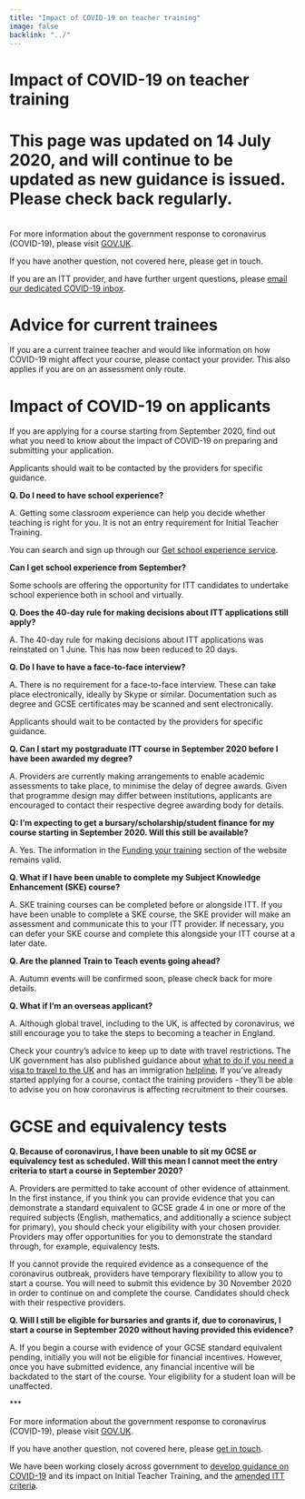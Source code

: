 ```yaml
---
title: "Impact of COVID-19 on teacher training"
image: false
backlink: "../"
---
```


<div class="content__right">

</div>

<div class="content__left">
    <h1>Impact of COVID-19 on teacher training</h1>
    <h1>This page was updated on 14 July 2020, and will continue to be updated as new guidance is issued. Please check back regularly.</h1>
    <p>
        <br/>
        For more information about the government response to coronavirus (COVID-19), please visit <a href="https://www.gov.uk/coronavirus">GOV.UK</a>.
    </p>
    <p>
        If you have another question, not covered here, please get in touch.
    </p>
    <p>
        If you are an ITT provider, and have further urgent questions, please <a href="mailto:DfE.coronavirushelpline@education.gov.uk">email our dedicated COVID-19 inbox</a>.
    </p>
    
    
    
    
   <h1>Advice for current trainees</h1>
        <p>If you are a current trainee teacher and would like information on how COVID-19 might affect your course, please contact your provider. This also applies if you are on an assessment only route.</p>
        
   <h1>Impact of COVID-19 on applicants</h1>
        <p>If you are applying for a course starting from September 2020, find out what you need to know about the impact of COVID-19 on preparing and submitting your application.</p>  
        <p>Applicants should wait to be contacted by the providers for specific guidance.</p>
        <p><strong>Q. Do I need to have school experience?</strong></p>
        <p>A. Getting some classroom experience can help you decide whether teaching is right for you. It is not an entry requirement for Initial Teacher Training.</p>
<p>You can search and sign up through our <a href="https://schoolexperience.education.gov.uk/" target="_blank">Get school experience service</a>.</p>
<p><strong>Can I get school experience from September?</strong></p>
<p>Some schools are offering the opportunity for ITT candidates to undertake school experience both in school and virtually.</p>
        <p><strong>Q. Does the 40-day rule for making decisions about ITT applications still apply?</strong></p>
        <p>A. The 40-day rule for making decisions about ITT applications was reinstated on 1 June. This has now been reduced to 20 days.</p>
        <p><strong>Q. Do I have to have a face-to-face interview?</strong></p>
        <p>A. There is no requirement for a face-to-face interview. These can take place electronically, ideally by Skype or similar. Documentation such as degree and GCSE certificates may be scanned and sent electronically.</p>
        <p>Applicants should wait to be contacted by the providers for specific guidance.</p>
        <p><strong>Q. Can I start my postgraduate ITT course in September 2020 before I have been awarded my degree?</strong></p>
        <p>A. Providers are currently making arrangements to enable academic assessments to take place, to minimise the delay of degree awards. Given that programme design may differ between institutions, applicants are encouraged to contact their respective degree awarding body for details.</p>
       <p><strong> Q: I’m expecting to get a bursary/scholarship/student finance for my course starting in September 2020. Will this still be available?</strong></p>
        <p>A. Yes. The information in the <a href="../funding-your-training/index">Funding your training</a> section of the website remains valid.</p>
        <p><strong>Q. What if I have been unable to complete my Subject Knowledge Enhancement (SKE) course?</strong></p>
        <p>A. SKE training courses can be completed before or alongside ITT. If you have been unable to complete a SKE course, the SKE provider will make an assessment and communicate this to your ITT provider. If necessary, you can defer your SKE course and complete this alongside your ITT course at a later date.</p>
       <p><strong> Q. Are the planned Train to Teach events going ahead?</strong></p>
        <p>A. Autumn events will be confirmed soon, please check back for more details.</p>
       <p><strong> Q. What if I’m an overseas applicant?</strong></p>
        <p>A. Although global travel, including to the UK, is affected by coronavirus, we still encourage you to take the steps to becoming a teacher in England.</p> 
        <p>Check your country’s advice to keep up to date with travel restrictions. The UK government has also published guidance about <a href="https://www.gov.uk/guidance/coronavirus-covid-19-advice-for-uk-visa-applicants-and-temporary-uk-residents#outside-uk" target="_blank">what to do if you need a visa to travel to the UK</a> and has an immigration <a href="https://www.gov.uk/guidance/coronavirus-covid-19-advice-for-uk-visa-applicants-and-temporary-uk-residents#helpline" target="_blank">helpline</a>. If you’ve already started applying for a course, contact the training providers - they’ll be able to advise you on how coronavirus is affecting recruitment to their courses.</p>
        
   <h1>GCSE and equivalency tests</h1>
        <p><strong>Q. Because of coronavirus, I have been unable to sit my GCSE or equivalency test as scheduled. Will this mean I cannot meet the entry criteria to start a course in September 2020?</strong></p>
       <p> A. Providers are permitted to take account of other evidence of attainment. In the first instance, if you think you can provide evidence that you can demonstrate a standard equivalent to GCSE grade 4 in one or more of the required subjects (English, mathematics, and additionally a science subject for primary), you should check your eligibility with your chosen provider. Providers may offer opportunities for you to demonstrate the standard through, for example, equivalency tests.</p>
        <p>If you cannot provide the required evidence as a consequence of the coronavirus outbreak, providers have temporary flexibility to allow you to start a course. You will need to submit this evidence by 30 November 2020 in order to continue on and complete the course. Candidates should check with their respective providers.</p>
        <p><strong>Q. Will I still be eligible for bursaries and grants if, due to coronavirus, I start a course in September 2020 without having provided this evidence?</strong></p>
        <p>A. If you begin a course with evidence of your GCSE standard equivalent pending, initially you will not be eligible for financial incentives. However, once you have submitted evidence, any financial incentive will be backdated to the start of the course. Your eligibility for a student loan will be unaffected.</p>
        ***
       <p> For more information about the government response to coronavirus (COVID-19), please visit <a href="https://www.gov.uk/coronavirus" target="_blank">GOV.UK</a>.</p>
        <p>If you have another question, not covered here, please <a href="https://getintoteaching.education.gov.uk#talk-to-us" target="_blank">get in touch</a>.</p>
        <p>We have been working closely across government to <a href="https://www.gov.uk/government/publications/coronavirus-covid-19-initial-teacher-training-itt" target="_blank">develop guidance on COVID-19</a> and its impact on Initial Teacher Training, and the <a href="https://www.gov.uk/government/publications/initial-teacher-training-criteria" target="_blank"> amended ITT criteria</a>.</p> 
    

</div>












